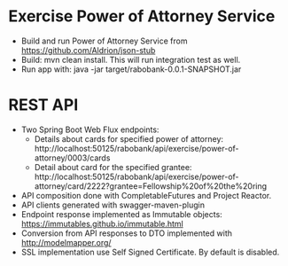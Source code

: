 # Exercise Power of Attorney Service

   - Build and run Power of Attorney Service from https://github.com/Aldrion/json-stub
   - Build: mvn clean install. This will run integration test as well.
   - Run app with: java -jar target/rabobank-0.0.1-SNAPSHOT.jar

# REST API

  - Two Spring Boot Web Flux endpoints:
    - Details about cards for specified power of attorney:<br>
    http://localhost:50125/rabobank/api/exercise/power-of-attorney/0003/cards
    -  Detail about card for the specified grantee:<br>
    http://localhost:50125/rabobank/api/exercise/power-of-attorney/card/2222?grantee=Fellowship%20of%20the%20ring   
  - API composition done with CompletableFutures and Project Reactor. 
  - API clients generated with swagger-maven-plugin
  - Endpoint response implemented as Immutable objects: https://immutables.github.io/immutable.html
  - Conversion from API responses to DTO implemented with http://modelmapper.org/
  - SSL implementation use Self Signed Certificate. By default is disabled.
  
  
   